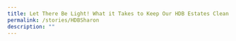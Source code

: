 ```yaml
---
title: Let There Be Light! What it Takes to Keep Our HDB Estates Clean and Green
permalink: /stories/HDBSharon
description: ""
---
```

